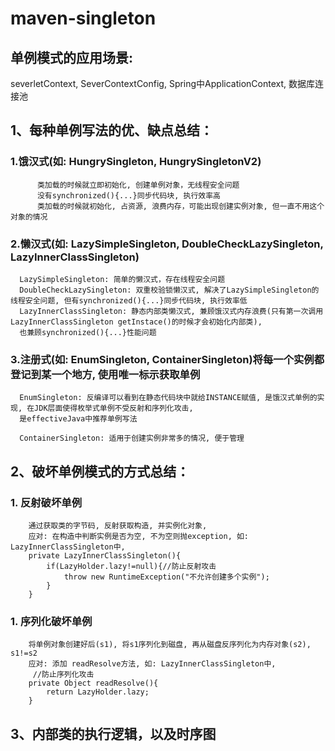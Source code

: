# maven-singleton
## 单例模式的应用场景:
  severletContext, SeverContextConfig, Spring中ApplicationContext, 数据库连接池
## 1、每种单例写法的优、缺点总结：
  ### 1.饿汉式(如: HungrySingleton, HungrySingletonV2)
          类加载的时候就立即初始化, 创建单例对象，无线程安全问题
          没有synchronized(){...}同步代码块, 执行效率高
          类加载的时候就初始化, 占资源, 浪费内存，可能出现创建实例对象, 但一直不用这个对象的情况
  ### 2.懒汉式(如: LazySimpleSingleton, DoubleCheckLazySingleton, LazyInnerClassSingleton)
      LazySimpleSingleton: 简单的懒汉式，存在线程安全问题
      DoubleCheckLazySingleton: 双重校验锁懒汉式, 解决了LazySimpleSingleton的线程安全问题, 但有synchronized(){...}同步代码块, 执行效率低
      LazyInnerClassSingleton: 静态内部类懒汉式, 兼顾饿汉式内存浪费(只有第一次调用LazyInnerClassSingleton getInstace()的时候才会初始化内部类),
      也兼顾synchronized(){...}性能问题
  ### 3.注册式(如: EnumSingleton, ContainerSingleton)将每一个实例都登记到某一个地方, 使用唯一标示获取单例
      EnumSingleton: 反编译可以看到在静态代码块中就给INSTANCE赋值, 是饿汉式单例的实现, 在JDK层面使得枚举式单例不受反射和序列化攻击,
      是effectiveJava中推荐单例写法
      
      ContainerSingleton: 适用于创建实例非常多的情况, 便于管理
          

## 2、破坏单例模式的方式总结：
  ### 1. 反射破坏单例
        通过获取类的字节码, 反射获取构造, 并实例化对象, 
        应对: 在构造中判断实例是否为空, 不为空则抛exception, 如: LazyInnerClassSingleton中, 
        private LazyInnerClassSingleton(){
            if(LazyHolder.lazy!=null){//防止反射攻击
                throw new RuntimeException("不允许创建多个实例");
            }
        }
  ### 1. 序列化破坏单例
        将单例对象创建好后(s1), 将s1序列化到磁盘, 再从磁盘反序列化为内存对象(s2), s1!=s2
        应对: 添加 readResolve方法, 如: LazyInnerClassSingleton中,
         //防止序列化攻击
        private Object readResolve(){
            return LazyHolder.lazy;
        }
## 3、内部类的执行逻辑，以及时序图
